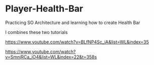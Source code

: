 # Player-Health-Bar
Practicing SO Architecture and learning how to create Health Bar

I combines these two tutorials

https://www.youtube.com/watch?v=BLfNP4Sc_iA&list=WL&index=35

https://www.youtube.com/watch?v=SmnjRCa_iO4&list=WL&index=22&t=358s

